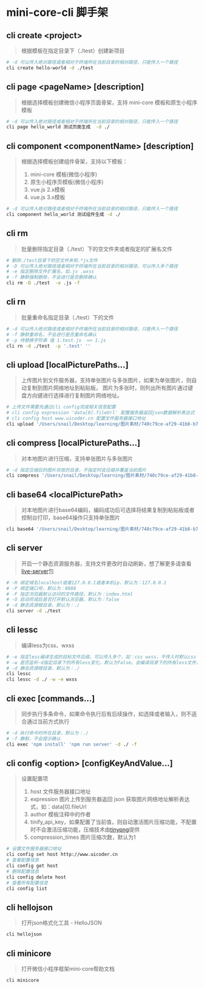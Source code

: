 # mini-core-cli 脚手架

## cli create \<project>
> 根据模板在指定目录下（./test）创建新项目

```bash
# -d 可以传入绝对路径或者相对于终端所在当前目录的相对路径，只能传入一个路径
cli create hello-world -d ./test
```

## cli page \<pageName> [description]

> 根据选择模板创建微信小程序页面骨架，支持 mini-core 模板和原生小程序模板

```bash
# -d 可以传入绝对路径或者相对于终端所在当前目录的相对路径，只能传入一个路径
cli page hello_world 测试页面生成  -d ./
```

## cli component \<componentName>  [description]

> 根据选择模板创建组件骨架，支持以下模板：
> 1. mini-core 模板(微信小程序)
> 2. 原生小程序页模板(微信小程序)
> 3. vue.js 2.x模板
> 4. vue.js 3.x模板

```bash
# -d 可以传入绝对路径或者相对于终端所在当前目录的相对路径，只能传入一个路径
cli component hello_world 测试组件生成 -d ./
```

## cli rm

> 批量删除指定目录（./test）下的空文件夹或者指定的扩展名文件

```bash
# 删除./test目录下的空文件夹和.*js文件
# -D 可以传入绝对路径或者相对于终端所在当前目录的相对路径，可以传入多个路径
# -e 指定删除文件扩展名，如.js .wxss
# -f 静默强制删除，不会进行是否删除确认
cli rm -D ./test  -e .js -f
```

## cli rn

> 批量重命名指定目录（./test）下的文件

```bash
# -d 可以传入绝对路径或者相对于终端所在当前目录的相对路径，只能传入一个路径
# -f 静默重命名，不会进行是否重命名确认
# -p 待替换字符串 值 1.test.js  => 1.js
cli rn -d ./test  -p '.test' ''
```

## cli upload [localPicturePaths...]

> 上传图片到文件服务器，支持单张图片与多张图片，如果为单张图片，则自动复制到图片网络地址到粘贴板，
> 图片为多张时，则列出所有图片通过键盘方向键进行选择进行复制图片网络地址。

```bash
# 上传文件需要先通过cli config完成相关信息配置
# cli config expression 'data[0].fileUrl' 配置服务器返回json数据解析表达式
# cli config host www.uicoder.cn 配置文件服务器接口地址
cli upload '/Users/snail/Desktop/learning/图片素材/740c79ce-af29-41b8-b78d-5f49c96e38c4.jpg' '/Users/snail/Desktop/learning/图片素材/00874a5e-0df2-446b-8f69-a30eb7d88ee8.png'
```

## cli compress  [localPicturePaths...]

> 对本地图片进行压缩，支持单张图片与多张图片

```bash
# -d 指定压缩后的图片存放的目录，不指定时会压缩并覆盖当前图片
cli compress '/Users/snail/Desktop/learning/图片素材/740c79ce-af29-41b8-b78d-5f49c96e38c4.jpg' '/Users/snail/Desktop/learning/图片素材/00874a5e-0df2-446b-8f69-a30eb7d88ee8.png'
```

## cli base64 \<localPicturePath>

> 对本地图片进行base64编码，编码成功后可选择将结果复制到粘贴板或者控制台打印，base64操作只支持单张图片

```bash
cli base64 '/Users/snail/Desktop/learning/图片素材/740c79ce-af29-41b8-b78d-5f49c96e38c4.jpg'
```

## cli server

> 开启一个静态资源服务器，支持文件更改时自动刷新，想了解更多请查看[live-server](https://www.npmjs.com/package/live-server)包

```bash
# -H 绑定域名localhost或者127.0.0.1或者本机ip，默认为：127.0.0.1
# -P 绑定端口号，默认为：8080
# -F 指定浏览器默认访问的文件路径，默认为：index.html
# -O 启动完成后是否打开默认浏览器，默认为：false
# -d 静态资源根目录，默认为：./
cli server -d ./test
```

## cli lessc

> 编译less为css、wxss

```bash
# -e 指定less编译生成的目标文件后缀，可以传入多个，如：css wxss，不传入时默认css
# -w 是否监听-d指定目录下的所有less变化，默认为false。会编译目录下的所有less文件，如果设置为true，只会监听文件 ，如果文件没有做修改，不会进行编译
# -d 静态资源根目录，默认为：./
cli lessc
cli lessc -d ./ -w -e wxss
```

## cli exec  [commands...]

> 同步执行多条命令，如果命令执行后有后续操作，如选择或者输入，则不适合通过当前方式执行

```bash
# -d 执行命令时所在目录，默认为：./
# -f 静默，不会提示确认
cli exec 'npm install' 'npm run server' -d ./ -f  
```

## cli config \<option> [configKeyAndValue...]

> 设置配置项
>
> 1. host 文件服务器接口地址
> 2. expression 图片上传到服务器返回 json 获取图片网络地址解析表达式，如：data[0].fileUrl
> 3. author 模板注释中的作者
> 4. tinify_api_key，如果配置了当前值，则自动激活图片压缩功能，不配置时不会激活压缩功能，压缩技术由[tinypng](https://tinypng.com/)提供
> 5. compression_times 图片压缩次数，默认为1

```bash
# 设置文件服务器接口地址
cli config set host http://www.uicoder.cn
# 查看配置信息
cli config get host
# 删除配置信息
cli config delete host
# 查看所有配置信息
cli config list
```

## cli hellojson

> 打开json格式化工具 - HelloJSON

```bash
cli hellojson
```

## cli minicore

> 打开微信小程序框架mini-core帮助文档

```bash
cli minicore
```
